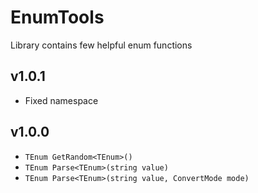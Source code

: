 ﻿# EnumTools
Library contains few helpful enum functions

## v1.0.1
* Fixed namespace

## v1.0.0
* `TEnum GetRandom<TEnum>()`
* `TEnum Parse<TEnum>(string value)`
* `TEnum Parse<TEnum>(string value, ConvertMode mode)`